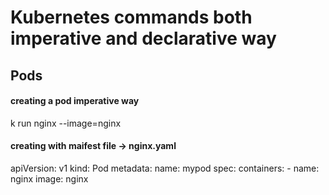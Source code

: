 # Kubernetes commands both imperative and declarative way

## Pods

#### creating a pod imperative way
k run nginx --image=nginx

#### creating with maifest file -> nginx.yaml
apiVersion: v1
kind: Pod
metadata:
  name: mypod
spec:
  containers:
    - name: nginx
      image: nginx

